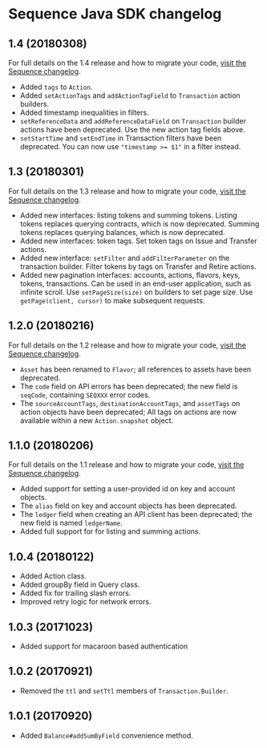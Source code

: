 # Sequence Java SDK changelog

## 1.4 (20180308)

For full details on the 1.4 release and how to migrate your code,
[visit the Sequence changelog](https://dashboard.seq.com/docs/changelog#release-v1-4).

* Added `tags` to `Action`.
* Added `setActionTags` and `addActionTagField` to `Transaction`
  action builders.
* Added timestamp inequalities in filters.
* `setReferenceData` and `addReferenceDataField` on `Transaction` builder actions 
  have been deprecated. Use the new action tag fields above.
* `setStartTime` and `setEndTime` in Transaction filters have been deprecated.
  You can now use `"timestamp >= $1"` in a filter instead.

## 1.3 (20180301)

For full details on the 1.3 release and how to migrate your code,
[visit the Sequence changelog](https://dashboard.seq.com/docs/changelog#release-v1-3).

* Added new interfaces: listing tokens and summing tokens.
  Listing tokens replaces querying contracts, which is now deprecated.
  Summing tokens replaces querying balances, which is now deprecated.
* Added new interfaces: token tags.
  Set token tags on Issue and Transfer actions.
* Added new interface: `setFilter` and `addFilterParameter` on the transaction
  builder. Filter tokens by tags on Transfer and Retire actions.
* Added new pagination interfaces: accounts, actions, flavors, keys, tokens,
  transactions. Can be used in an end-user application, such as infinite scroll.
  Use `setPageSize(size)` on builders to set page size.
  Use `getPage(client, cursor)` to make subsequent requests.

## 1.2.0 (20180216)

For full details on the 1.2 release and how to migrate your code,
[visit the Sequence changelog](https://dashboard.seq.com/docs/changelog#release-v1-2).

* `Asset` has been renamed to `Flavor`; all references to assets have been
  deprecated.
* The `code` field on API errors has been deprecated; the new field is
  `seqCode`, containing `SEQXXX` error codes.
* The `sourceAccountTags`, `destinationAccountTags`, and `assetTags` on
  action objects have been deprecated; All tags on actions are now available
  within a new `Action.snapshot` object.

## 1.1.0 (20180206)

For full details on the 1.1 release and how to migrate your code,
[visit the Sequence changelog](https://dashboard.seq.com/docs/changelog#release-v1-1).

* Added support for setting a user-provided id on key and account objects.
* The `alias` field on key and account objects has been deprecated.
* The `ledger` field when creating an API client has been deprecated; the new
  field is named `ledgerName`.
* Added full support for for listing and summing actions.

## 1.0.4 (20180122)

* Added Action class.
* Added groupBy field in Query class.
* Added fix for trailing slash errors.
* Improved retry logic for network errors.

## 1.0.3 (20171023)

* Added support for macaroon based authentication

## 1.0.2 (20170921)

* Removed the `ttl` and `setTtl` members of `Transaction.Builder`.

## 1.0.1 (20170920)

* Added `Balance#addSumByField` convenience method.

